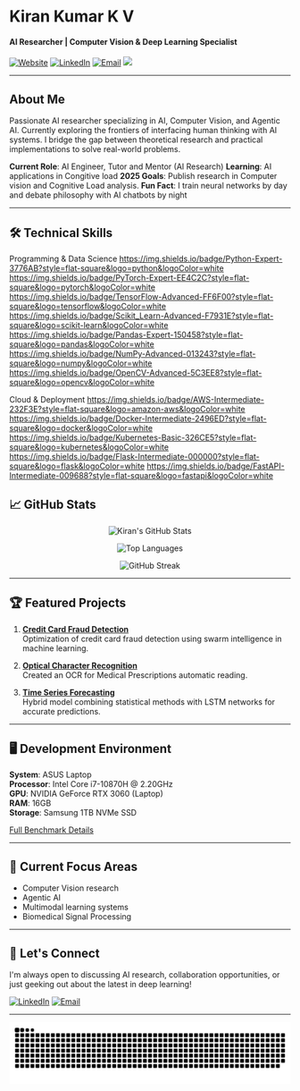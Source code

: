 # Kiran Kumar K V 
#### AI Researcher | Computer Vision & Deep Learning Specialist

[![Website](https://img.shields.io/badge/Portfolio-kirankumarkv.com-blue?style=flat-square)](https://www.linkedin.com/in/kiran-kumar-k-v/)
[![LinkedIn](https://img.shields.io/badge/LinkedIn-Connect-blue?style=flat-square&logo=linkedin)](https://www.linkedin.com/in/kiran-kumar-k-v/)
[![Email](https://img.shields.io/badge/Email-Contact%20Me-red?style=flat-square&logo=gmail)](mailto:your-email@gmail.com)
![](https://komarev.com/ghpvc/?username=kirankumarkv&label=Profile+Views&color=blue&style=flat-square)

---

##  About Me

Passionate AI researcher specializing in AI, Computer Vision, and Agentic AI. Currently exploring the frontiers of interfacing human thinking with AI systems. I bridge the gap between theoretical research and practical implementations to solve real-world problems.

**Current Role**: AI Engineer, Tutor and Mentor (AI Research)
**Learning**: AI applications in Congitive load 
**2025 Goals**: Publish research in Computer vision and Cognitive Load analysis. 
**Fun Fact**: I train neural networks by day and debate philosophy with AI chatbots by night

---

## 🛠 Technical Skills

Programming & Data Science
https://img.shields.io/badge/Python-Expert-3776AB?style=flat-square&logo=python&logoColor=white
https://img.shields.io/badge/PyTorch-Expert-EE4C2C?style=flat-square&logo=pytorch&logoColor=white
https://img.shields.io/badge/TensorFlow-Advanced-FF6F00?style=flat-square&logo=tensorflow&logoColor=white
https://img.shields.io/badge/Scikit_Learn-Advanced-F7931E?style=flat-square&logo=scikit-learn&logoColor=white
https://img.shields.io/badge/Pandas-Expert-150458?style=flat-square&logo=pandas&logoColor=white
https://img.shields.io/badge/NumPy-Advanced-013243?style=flat-square&logo=numpy&logoColor=white
https://img.shields.io/badge/OpenCV-Advanced-5C3EE8?style=flat-square&logo=opencv&logoColor=white


Cloud & Deployment
https://img.shields.io/badge/AWS-Intermediate-232F3E?style=flat-square&logo=amazon-aws&logoColor=white
https://img.shields.io/badge/Docker-Intermediate-2496ED?style=flat-square&logo=docker&logoColor=white
https://img.shields.io/badge/Kubernetes-Basic-326CE5?style=flat-square&logo=kubernetes&logoColor=white
https://img.shields.io/badge/Flask-Intermediate-000000?style=flat-square&logo=flask&logoColor=white
https://img.shields.io/badge/FastAPI-Intermediate-009688?style=flat-square&logo=fastapi&logoColor=white



## 📈 GitHub Stats

<div align="center">
  
![Kiran's GitHub Stats](https://github-readme-stats.vercel.app/api?username=kirankumarkv&show_icons=true&theme=radical&hide_title=true&hide_border=true)
  
![Top Languages](https://github-readme-stats.vercel.app/api/top-langs/?username=kirankumarkv&layout=compact&theme=radical&hide_border=true)
  
![GitHub Streak](https://streak-stats.demolab.com?user=kirankumarkv&theme=radical&hide_border=true&date_format=M%20j%5B%2C%20Y%5D)
  
</div>

---

## 🏆 Featured Projects

1. **[Credit Card Fraud Detection](https://github.com/kirankumarkv/credit-card-Fraud-Detection-)**  
   Optimization of credit card fraud detection using swarm intelligence in machine learning. 

2. **[Optical Character Recognition](https://github.com/kirankumarkv/OCR-UI/tree/main)**  
  Created an OCR for Medical Prescriptions automatic reading. 

3. **[Time Series Forecasting](https://github.com/kirankumarkv/time-series-forecasting)**  
   Hybrid model combining statistical methods with LSTM networks for accurate predictions.

---

## 🖥 Development Environment

**System**: ASUS Laptop  
**Processor**: Intel Core i7-10870H @ 2.20GHz  
**GPU**: NVIDIA GeForce RTX 3060 (Laptop)  
**RAM**: 16GB  
**Storage**: Samsung 1TB NVMe SSD  

[Full Benchmark Details](https://www.userbenchmark.com/UserRun/54001935)

---

## 🎯 Current Focus Areas

- Computer Vision research
- Agentic AI
- Multimodal learning systems
- Biomedical Signal Processing

---

## 🤝 Let's Connect

I'm always open to discussing AI research, collaboration opportunities, or just geeking out about the latest in deep learning!

[![LinkedIn](https://img.shields.io/badge/LinkedIn-Connect%20Professionally-blue?style=for-the-badge&logo=linkedin)](https://www.linkedin.com/in/kiran-kumar-k-v/)
[![Email](https://img.shields.io/badge/Email-Contact%20Me-red?style=for-the-badge&logo=gmail)](mailto:your-email@gmail.com)

---

<div align="center">
  <picture>
    <source media="(prefers-color-scheme: dark)" srcset="https://raw.githubusercontent.com/platane/snk/output/github-contribution-grid-snake-dark.svg">
    <img alt="GitHub Snake" src="https://raw.githubusercontent.com/platane/snk/output/github-contribution-grid-snake-dark.svg" style="max-width: 100%; height: auto;" />
  </picture>
</div>
